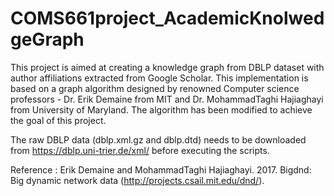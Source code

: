 # COMS661project_AcademicKnolwedgeGraph
This project is aimed at creating a knowledge graph from DBLP dataset with author affiliations extracted from Google Scholar.
This implementation is based on a graph algorithm designed by renowned Computer science professors - Dr. Erik Demaine from MIT and Dr. MohammadTaghi Hajiaghayi from University of Maryland.  The algorithm has been modified to achieve the goal of this project.

The raw DBLP data (dblp.xml.gz and dblp.dtd) needs to be downloaded from https://dblp.uni-trier.de/xml/ before executing the scripts. 

Reference : Erik Demaine and MohammadTaghi Hajiaghayi. 2017. Bigdnd: Big dynamic network data (http://projects.csail.mit.edu/dnd/).

